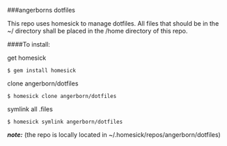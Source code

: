 ###angerborns dotfiles

This repo uses homesick to manage dotfiles.
All files that should be in the ~/ directory shall be placed
in the /home directory of this repo.

####To install:

get homesick

    $ gem install homesick

clone angerborn/dotfiles

    $ homesick clone angerborn/dotfiles

symlink all .files

    $ homesick symlink angerborn/dotfiles


***note:*** (the repo is locally located in ~/.homesick/repos/angerborn/dotfiles)
